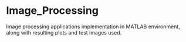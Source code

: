 # Image_Processing
Image processing applications implementation in MATLAB environment, along with resulting plots and test images used.

